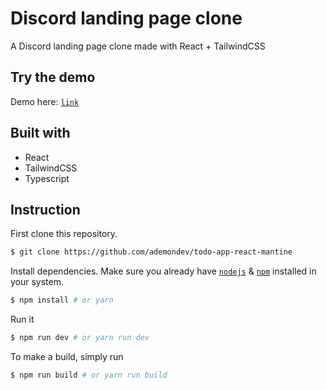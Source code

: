 # Discord landing page clone

A Discord landing page clone made with React + TailwindCSS

## Try the demo

Demo here: [`link`](https://discord-clone-ademondev.netlify.app)

## Built with
- React
- TailwindCSS
- Typescript

## Instruction

First clone this repository.
```bash
$ git clone https://github.com/ademondev/todo-app-react-mantine
```

Install dependencies. Make sure you already have [`nodejs`](https://nodejs.org/en/) & [`npm`](https://www.npmjs.com/) installed in your system.
```bash
$ npm install # or yarn
```

Run it
```bash
$ npm run dev # or yarn run dev
```

To make a build, simply run
```bash
$ npm run build # or yarn run build
```
